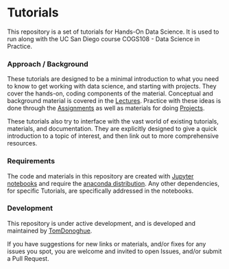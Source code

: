 # Tutorials

This repository is a set of tutorials for Hands-On Data Science. It is used to run along with the UC San Diego course COGS108 - Data Science in Practice. 

### Approach / Background

These tutorials are designed to be a minimal introduction to what you need to know to get working with data science, and starting with projects. They cover the hands-on, coding components of the material. Conceptual and background material is covered in the [Lectures](https://github.com/COGS108/Lectures). Practice with these ideas is done through the [Assignments](https://github.com/COGS108/Assignments) as well as materials for doing [Projects](https://github.com/COGS108/Projects).

These tutorials also try to interface with the vast world of existing tutorials, materials, and documentation. They are explicitly designed to give a quick introduction to a topic of interest, and then link out to more comprehensive resources.

### Requirements

The code and materials in this repository are created with [Jupyter notebooks](http://jupyter.org) and require the [anaconda distribution](https://www.anaconda.com/download/). Any other dependencies, for specific Tutorials, are specifically addressed in the notebooks. 

### Development

This repository is under active development, and is developed and maintained by [TomDonoghue](https://github.com/TomDonoghue/).

If you have suggestions for new links or materials, and/or fixes for any issues you spot, you are welcome and invited to open Issues, and/or submit a Pull Request. 
